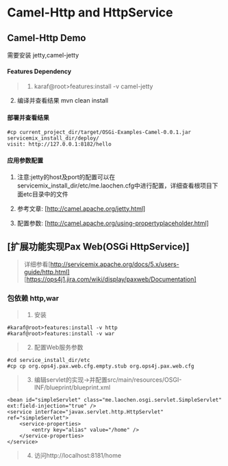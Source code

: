 # Camel-Http and HttpService

## Camel-Http Demo
需要安装 jetty,camel-jetty

#### Features Dependency
>1. karaf@root>features:install -v camel-jetty
 2. 编译并查看结果 
 mvn clean install
 
#### 部署并查看结果
> 
```
#cp current_project_dir/target/OSGi-Examples-Camel-0.0.1.jar servicemix_install_dir/deploy/
visit: http://127.0.0.1:8182/hello
```

#### 应用参数配置
1. 注意:jetty的host及port的配置可以在 servicemix_install_dir/etc/me.laochen.cfg中进行配置，详细查看根项目下面etc目录中的文件

2. 参考文章:
	[http://camel.apache.org/jetty.html]
	
3. 配置参数:
	[http://camel.apache.org/using-propertyplaceholder.html]
	
## [扩展功能实现Pax Web(OSGi HttpService)]
> 详细参看[http://servicemix.apache.org/docs/5.x/users-guide/http.html]
> [https://ops4j1.jira.com/wiki/display/paxweb/Documentation]


### 包依赖 http,war
>1. 安装
```
#karaf@root>features:install -v http
#karaf@root>features:install -v war
```
>2. 配置Web服务参数
```
#cd service_install_dir/etc
#cp cp org.ops4j.pax.web.cfg.empty.stub org.ops4j.pax.web.cfg
```
>3. 编辑servlet的实现->并配置src/main/resources/OSGI-INF/blueprint/blueprint.xml
```
<bean id="simpleServlet" class="me.laochen.osgi.servlet.SimpleServlet" ext:field-injection="true" />
<service interface="javax.servlet.http.HttpServlet" ref="simpleServlet">
	<service-properties>
		<entry key="alias" value="/home" />
	</service-properties>
</service>
```
>4. 访问http://localhost:8181/home